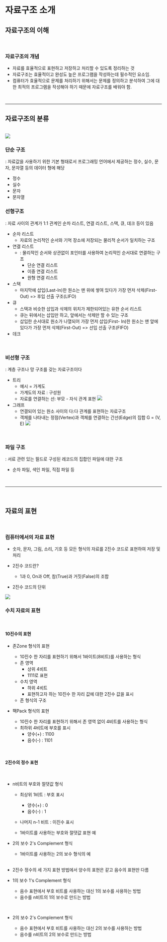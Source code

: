 # 자료구조 소개

## 자료구조의 이해

<br/>

### 자료구조의 개념

- 자료를 효율적으로 표현하고 저장하고 처리할 수 있도록 정리하는 것
- 자료구조는 효율적이고 완성도 높은 프로그램을 작성하는데 필수적인 요소임.
- 컴퓨터가 효율적으로 문제를 처리하기 위해서는 문제를 정의하고 분석하여 그에 대한 최적의 프로그램을 작성해야 하기 때문에 자료구조를 배워야 함.

<br/>
<hr/>

## 자료구조의 분류

<br/>

<img src="https://github.com/WestSilver99/Data_Structure/blob/main/img/%ED%99%94%EB%A9%B4%20%EC%BA%A1%EC%B2%98%202023-03-14%20180817.png?raw=true">

### 단순 구조

: 자료값을 사용하기 위한 기본 형태로서 프로그래밍 언어에서 제공하는 정수, 실수, 문자, 문자열 등의 데이터 형에 해당

- 정수
- 실수
- 문자
- 문자열

### 선형구조

: 자료 사이의 관계가 1:1 관계인 순차 리스트, 연결 리스트, 스택, 큐, 데크 등이 있음

- 순차 리스트
  - 자료의 논리적인 순서와 기억 장소에 저장되는 물리적 순서가 일치하는 구조
- 연결 리스트
  - : 물리적인 순서와 상관없이 포인터를 사용하여 논리적인 순서대로 연결하는 구조
    - 단순 연결 리스트
    - 이중 연결 리스트
    - 원형 연결 리스트
- 스택
  - 마지막에 삽입(Last-In)한 원소는 맨 위에 쌓여 있다가 가장 먼저 삭제(First-Out) => 후입 선출 구조(LIFO)
- 큐
  - 스택과 비슷한 삽입과 삭제의 위치가 제한되어있는 유한 순서 리스트
  - 큐는 뒤에서는 삽입만 하고, 앞에서는 삭제만 할 수 있는 구조
  - 삽입한 순서대로 원소가 나열되어 가장 먼저 삽입(First- In)한 원소는 맨 앞에 있다가 가장 먼저 삭제(First-Out) => 선입 선출 구조(FIFO)
- 데크

<br/>

### 비선형 구조

: 계층 구조나 망 구조를 갖는 자료구조이다

- 트리
  - 예시 = 가계도
  - 가계도의 자료 : 구성원
  - 자료를 연결하는 선: 부모 - 자식 관계 표현
    <img src="https://github.com/WestSilver99/Data_Structure/blob/main/img/tree.png?raw=true">
- 그래프
  - 연결되어 있는 원소 사이의 다:다 관계를 표현하는 자료구조
  - 객체를 나타내는 정점(Vertex)과 객체를 연결하는 간선(Edge)의 집합 G = (V, E)
    <img src="https://github.com/WestSilver99/Data_Structure/blob/main/img/graph.png?raw=true">

<br/>

### 파일 구조

: 서료 관련 있는 필드로 구성된 레코드의 집합인 파일에 대한 구조

- 순차 파일, 색인 파일, 직접 파일 등

<br/>

<hr/>

<br/>

## 자료의 표현

<br/>

### 컴퓨터에서의 자료 표현

- 숫자, 문자, 그림, 소리, 기호 등 모든 형식의 자료를 2진수 코드로 표현하여 저장 및 처리

- 2진수 코드란?

  - 1과 0, On과 Off, 참(True)과 거짓(False)의 조합

- 2진수 코드의 단위

<img src="https://github.com/WestSilver99/Data_Structure/blob/main/img/2%EC%A7%84%EC%88%98%20%EC%BD%94%EB%93%9C%EC%9D%98%20%EB%8B%A8%EC%9C%84.png?raw=true">

<br/>

### 수치 자료의 표현

<br/>

#### 10진수의 표현

- 존Zone 형식의 표현

  - 10진수 한 자리를 표현하기 위해서 1바이트(8비트)를 사용하는 형식
  - 존 영역
    - 상위 4비트
    - 1111로 표현
  - 수치 영역
    - 하위 4비트
    - 표현하고자 하는 10진수 한 자리 값에 대한 2진수 값을 표시
  - 존 형식의 구조

- 팩Pack 형식의 표현
  - 10진수 한 자리를 표현하기 위해서 존 영역 없이 4비트를 사용하는 형식
  - 최하위 4비트에 부호를 표시
    - 양수(+) : 1100
    - 음수(-) : 1101

<br/>

#### 2진수의 정수 표현

<br/>

- n비트의 부호와 절댓값 형식

  - 최상위 1비트 : 부호 표시
    - 양수(+) : 0
    - 음수(-) : 1
  - 나머지 n-1 비트 : 이진수 표시

  - 1바이트를 사용하는 부호와 절댓값 표현 예

- 2의 보수 2's Complement 형식

  - 1바이트를 사용하는 2의 보수 형식의 예

  <br/>

- 2진수 정수의 세 가지 표현 방법에서 양수의 표현은 같고 음수의 표현만 다름

- 1의 보수 1's Complement 형식

  - 음수 표현에서 부호 비트를 사용하는 대신 1의 보수를 사용하는 방법
  - 음수를 n비트의 1의 보수로 만드는 방법

<br/>

- 2의 보수 2's Complement 형식

  - 음수 표현에서 부호 비트를 사용하는 대신 2의 보수를 사용하는 방법
  - 음수를 n비트의 2의 보수로 만드는 방법
